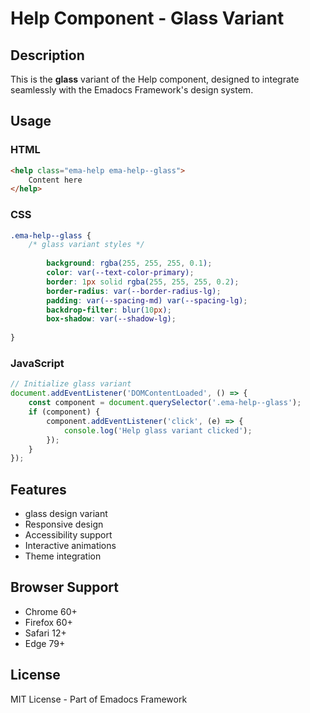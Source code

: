# Help Component - Glass Variant

## Description
This is the **glass** variant of the Help component, designed to integrate seamlessly with the Emadocs Framework's design system.

## Usage

### HTML
```html
<help class="ema-help ema-help--glass">
    Content here
</help>
```

### CSS
```css
.ema-help--glass {
    /* glass variant styles */
    
        background: rgba(255, 255, 255, 0.1);
        color: var(--text-color-primary);
        border: 1px solid rgba(255, 255, 255, 0.2);
        border-radius: var(--border-radius-lg);
        padding: var(--spacing-md) var(--spacing-lg);
        backdrop-filter: blur(10px);
        box-shadow: var(--shadow-lg);
    
}
```

### JavaScript
```javascript
// Initialize glass variant
document.addEventListener('DOMContentLoaded', () => {
    const component = document.querySelector('.ema-help--glass');
    if (component) {
        component.addEventListener('click', (e) => {
            console.log('Help glass variant clicked');
        });
    }
});
```

## Features
- glass design variant
- Responsive design
- Accessibility support
- Interactive animations
- Theme integration

## Browser Support
- Chrome 60+
- Firefox 60+
- Safari 12+
- Edge 79+

## License
MIT License - Part of Emadocs Framework
